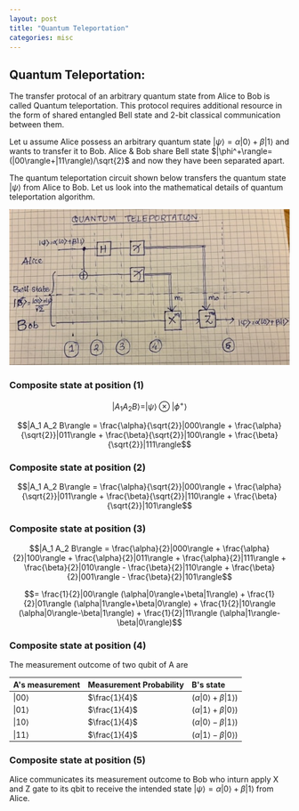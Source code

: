 ```yaml
---
layout: post
title: "Quantum Teleportation"
categories: misc
---
```


## Quantum Teleportation:  
The transfer protocal of an arbitrary quantum state from Alice to Bob is called Quantum teleportation. This protocol requires additional resource in the form of shared entangled Bell state and 2-bit classical communication between them.  

Let u assume Alice possess an arbitrary quantum state $|\psi\rangle = \alpha|0\rangle+\beta|1\rangle$ and wants to transfer it to Bob. Alice & Bob share Bell state $|\phi^+\rangle=(|00\rangle+|11\rangle)/\sqrt{2}$ and now they have been separated apart.  

The quantum teleportation circuit shown below transfers the quantum state $|\psi\rangle$ from Alice to Bob. Let us look into the mathematical details of quantum teleportation algorithm.  

<div align="center">  

![image](/assets/images/quantum_teleportation.jpeg)

</div>

### Composite state at position (1)  
$$ |A_1 A_2 B\rangle = |\psi\rangle \otimes |\phi^+\rangle $$  

$$|A_1 A_2 B\rangle  = \frac{\alpha}{\sqrt{2}}|000\rangle + \frac{\alpha}{\sqrt{2}}|011\rangle + \frac{\beta}{\sqrt{2}}|100\rangle + \frac{\beta}{\sqrt{2}}|111\rangle$$  

### Composite state at position (2)  
$$|A_1 A_2 B\rangle  = \frac{\alpha}{\sqrt{2}}|000\rangle + \frac{\alpha}{\sqrt{2}}|011\rangle + \frac{\beta}{\sqrt{2}}|110\rangle + \frac{\beta}{\sqrt{2}}|101\rangle$$  

### Composite state at position (3)  
$$|A_1 A_2 B\rangle  = \frac{\alpha}{2}|000\rangle + \frac{\alpha}{2}|100\rangle + \frac{\alpha}{2}|011\rangle + \frac{\alpha}{2}|111\rangle + \frac{\beta}{2}|010\rangle - \frac{\beta}{2}|110\rangle + \frac{\beta}{2}|001\rangle - \frac{\beta}{2}|101\rangle$$

$$= \frac{1}{2}|00\rangle (\alpha|0\rangle+\beta|1\rangle) + \frac{1}{2}|01\rangle (\alpha|1\rangle+\beta|0\rangle) + \frac{1}{2}|10\rangle (\alpha|0\rangle-\beta|1\rangle) + \frac{1}{2}|11\rangle (\alpha|1\rangle-\beta|0\rangle)$$  

### Composite state at position (4)  
The measurement outcome of two qubit of A are  

<div align="center">
  
A's measurement  | Measurement Probability  | B's state   
:--------------  | :----------------------  | :---------------------
$\|00\rangle$    |     $\frac{1}{4}$        | $(\alpha\|0\rangle+\beta\|1\rangle)$
$\|01\rangle$    |     $\frac{1}{4}$        | $(\alpha\|1\rangle+\beta\|0\rangle)$
$\|10\rangle$    |     $\frac{1}{4}$        | $(\alpha\|0\rangle-\beta\|1\rangle)$
$\|11\rangle$    |     $\frac{1}{4}$        | $(\alpha\|1\rangle-\beta\|0\rangle)$
</div>

### Composite state at position (5)  
Alice communicates its measurement outcome to Bob who inturn apply X and Z gate to its qbit to receive the intended state $|\psi\rangle = \alpha|0\rangle+\beta|1\rangle$ from Alice. 

